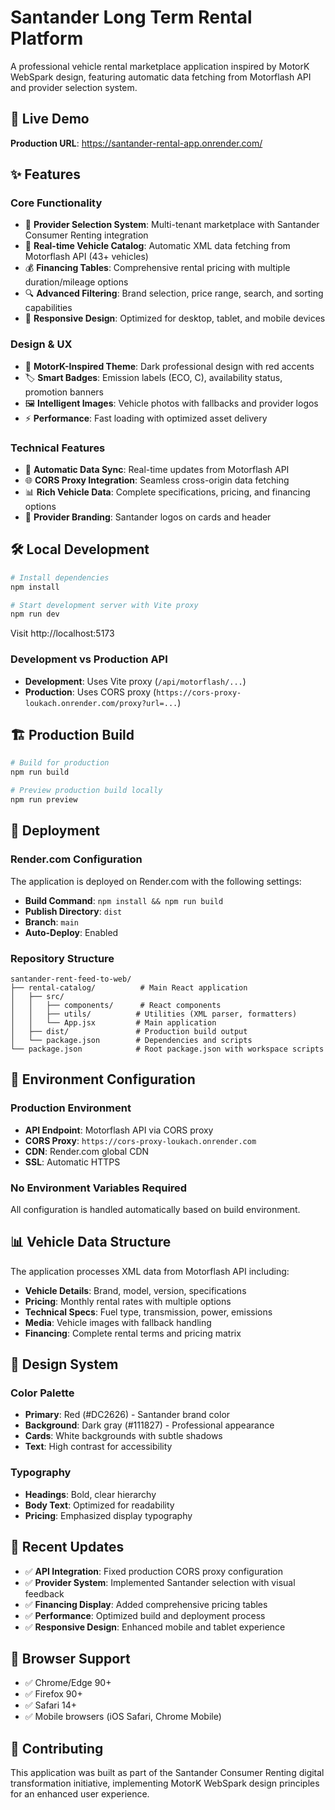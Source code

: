 # Santander Long Term Rental Platform

A professional vehicle rental marketplace application inspired by MotorK WebSpark design, featuring automatic data fetching from Motorflash API and provider selection system.

## 🚀 Live Demo

**Production URL**: https://santander-rental-app.onrender.com/

## ✨ Features

### Core Functionality
- 🏢 **Provider Selection System**: Multi-tenant marketplace with Santander Consumer Renting integration
- 🚗 **Real-time Vehicle Catalog**: Automatic XML data fetching from Motorflash API (43+ vehicles)
- 💰 **Financing Tables**: Comprehensive rental pricing with multiple duration/mileage options
- 🔍 **Advanced Filtering**: Brand selection, price range, search, and sorting capabilities
- 📱 **Responsive Design**: Optimized for desktop, tablet, and mobile devices

### Design & UX
- 🎨 **MotorK-Inspired Theme**: Dark professional design with red accents
- 🏷️ **Smart Badges**: Emission labels (ECO, C), availability status, promotion banners
- 🖼️ **Intelligent Images**: Vehicle photos with fallbacks and provider logos
- ⚡ **Performance**: Fast loading with optimized asset delivery

### Technical Features
- 🔄 **Automatic Data Sync**: Real-time updates from Motorflash API
- 🌐 **CORS Proxy Integration**: Seamless cross-origin data fetching
- 📊 **Rich Vehicle Data**: Complete specifications, pricing, and financing options
- 🎯 **Provider Branding**: Santander logos on cards and header

## 🛠️ Local Development

```bash
# Install dependencies
npm install

# Start development server with Vite proxy
npm run dev
```

Visit http://localhost:5173

### Development vs Production API

- **Development**: Uses Vite proxy (`/api/motorflash/...`)
- **Production**: Uses CORS proxy (`https://cors-proxy-loukach.onrender.com/proxy?url=...`)

## 🏗️ Production Build

```bash
# Build for production
npm run build

# Preview production build locally
npm run preview
```

## 🚀 Deployment

### Render.com Configuration

The application is deployed on Render.com with the following settings:

- **Build Command**: `npm install && npm run build`
- **Publish Directory**: `dist`
- **Branch**: `main`
- **Auto-Deploy**: Enabled

### Repository Structure

```
santander-rent-feed-to-web/
├── rental-catalog/          # Main React application
│   ├── src/
│   │   ├── components/      # React components
│   │   ├── utils/          # Utilities (XML parser, formatters)
│   │   └── App.jsx         # Main application
│   ├── dist/               # Production build output
│   └── package.json        # Dependencies and scripts
└── package.json            # Root package.json with workspace scripts
```

## 🔧 Environment Configuration

### Production Environment
- **API Endpoint**: Motorflash API via CORS proxy
- **CORS Proxy**: `https://cors-proxy-loukach.onrender.com`
- **CDN**: Render.com global CDN
- **SSL**: Automatic HTTPS

### No Environment Variables Required
All configuration is handled automatically based on build environment.

## 📊 Vehicle Data Structure

The application processes XML data from Motorflash API including:

- **Vehicle Details**: Brand, model, version, specifications
- **Pricing**: Monthly rental rates with multiple options
- **Technical Specs**: Fuel type, transmission, power, emissions
- **Media**: Vehicle images with fallback handling
- **Financing**: Complete rental terms and pricing matrix

## 🎨 Design System

### Color Palette
- **Primary**: Red (#DC2626) - Santander brand color
- **Background**: Dark gray (#111827) - Professional appearance
- **Cards**: White backgrounds with subtle shadows
- **Text**: High contrast for accessibility

### Typography
- **Headings**: Bold, clear hierarchy
- **Body Text**: Optimized for readability
- **Pricing**: Emphasized display typography

## 🔄 Recent Updates

- ✅ **API Integration**: Fixed production CORS proxy configuration
- ✅ **Provider System**: Implemented Santander selection with visual feedback
- ✅ **Financing Display**: Added comprehensive pricing tables
- ✅ **Performance**: Optimized build and deployment process
- ✅ **Responsive Design**: Enhanced mobile and tablet experience

## 📱 Browser Support

- ✅ Chrome/Edge 90+
- ✅ Firefox 90+
- ✅ Safari 14+
- ✅ Mobile browsers (iOS Safari, Chrome Mobile)

## 🤝 Contributing

This application was built as part of the Santander Consumer Renting digital transformation initiative, implementing MotorK WebSpark design principles for an enhanced user experience.